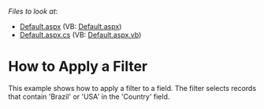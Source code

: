 <!-- default file list -->
*Files to look at*:

* [Default.aspx](./CS/ASPxPivotGrid_ApplyFilter/Default.aspx) (VB: [Default.aspx](./VB/ASPxPivotGrid_ApplyFilter/Default.aspx))
* [Default.aspx.cs](./CS/ASPxPivotGrid_ApplyFilter/Default.aspx.cs) (VB: [Default.aspx.vb](./VB/ASPxPivotGrid_ApplyFilter/Default.aspx.vb))
<!-- default file list end -->
# How to Apply a Filter


<p>This example shows how to apply a filter to a field. The filter selects records that contain 'Brazil' or 'USA' in the 'Country' field.</p>

<br/>



